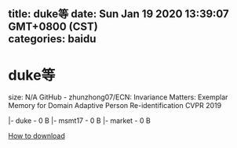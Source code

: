 
title: duke等
date: Sun Jan 19 2020 13:39:07 GMT+0800 (CST)    
categories: baidu
---

# duke等
size: N/A
 GitHub - zhunzhong07/ECN: Invariance Matters: Exemplar Memory for Domain Adaptive Person Re-identification CVPR 2019
 
|- duke - 0 B
|- msmt17 - 0 B
|- market - 0 B

[How to download](https://bpcam.bemobtrk.com/go/2ceec3aa-1ca2-46d6-b9ff-aaa5c184517c?jno=3561)